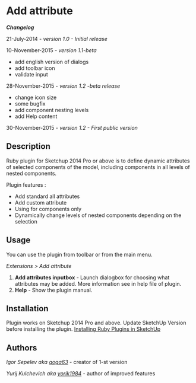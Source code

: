 Add attribute
====================

**_Changelog_**

21-July-2014     - *version 1.0 - Initial release*

10-November-2015 - *version 1.1-beta*
 - add english version of dialogs
 - add toolbar icon
 - validate input

28-November-2015 - *version 1.2 -beta release*
 - change icon size
 - some bugfix
 - add component nesting levels
 - add Help content

30-November-2015 - *version 1.2 - First public version*

Description
-----------
Ruby plugin for Sketchup 2014 Pro or above is to define dynamic attributes of selected components of the model, including components in all levels of nested components.

Plugin features :

* Add standard all attributes
* Add custom attribute
* Using for components only
* Dynamically change levels of nested components depending on the selection

Usage
-------
You can use the plugin from toolbar or from the main menu.

*Extensions \> Add attribute*

1. **Add attributes inputbox** - Launch dialogbox for choosing what attributes may be added. More information see in help file of plugin.
2. **Help** - Show the plugin manual.

##### 

Installation
-----------
Plugin works on Sketchup 2014 Pro and above. Update SketchUp Version before installing the plugin.
[Installing Ruby Plugins in SketchUp](http://help.sketchup.com/en/article/38583)

Authors
-----------
*Igor Sepelev aka [goga63](https://www.youtube.com/channel/UCYHOlAYFzT2R55uH7KDFIaQ/about)* - creator of 1-st version

*Yurij Kulchevich aka [yorik1984](https://www.youtube.com/channel/UCwqnESLXeCXkN8KEoIkMoyA/about)* - author of improved features